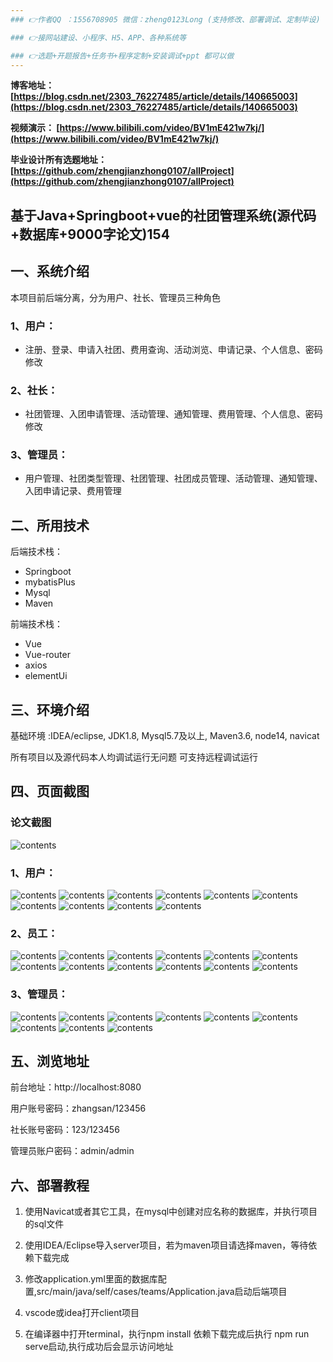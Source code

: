 ```yaml
---
### 👉作者QQ ：1556708905 微信：zheng0123Long (支持修改、部署调试、定制毕设)

### 👉接网站建设、小程序、H5、APP、各种系统等

### 👉选题+开题报告+任务书+程序定制+安装调试+ppt 都可以做
---
```


**博客地址：
[https://blog.csdn.net/2303_76227485/article/details/140665003](https://blog.csdn.net/2303_76227485/article/details/140665003)**

**视频演示：
[https://www.bilibili.com/video/BV1mE421w7kj/](https://www.bilibili.com/video/BV1mE421w7kj/)**

**毕业设计所有选题地址：
[https://github.com/zhengjianzhong0107/allProject](https://github.com/zhengjianzhong0107/allProject)**

## 基于Java+Springboot+vue的社团管理系统(源代码+数据库+9000字论文)154

## 一、系统介绍
本项目前后端分离，分为用户、社长、管理员三种角色
### 1、用户：
- 注册、登录、申请入社团、费用查询、活动浏览、申请记录、个人信息、密码修改
### 2、社长：
- 社团管理、入团申请管理、活动管理、通知管理、费用管理、个人信息、密码修改
### 3、管理员：
- 用户管理、社团类型管理、社团管理、社团成员管理、活动管理、通知管理、入团申请记录、费用管理

## 二、所用技术

后端技术栈：

- Springboot
- mybatisPlus
- Mysql
- Maven

前端技术栈：
 
- Vue
- Vue-router
- axios
- elementUi

## 三、环境介绍

基础环境 :IDEA/eclipse, JDK1.8, Mysql5.7及以上, Maven3.6, node14, navicat

所有项目以及源代码本人均调试运行无问题 可支持远程调试运行

## 四、页面截图
### 论文截图
![contents](./picture/picture0.png)
### 1、用户：
![contents](./picture/picture1.png)
![contents](./picture/picture2.png)
![contents](./picture/picture3.png)
![contents](./picture/picture4.png)
![contents](./picture/picture5.png)
![contents](./picture/picture6.png)
![contents](./picture/picture7.png)
![contents](./picture/picture8.png)
![contents](./picture/picture9.png)
![contents](./picture/picture10.png)

### 2、员工：
![contents](./picture/picture11.png)
![contents](./picture/picture12.png)
![contents](./picture/picture13.png)
![contents](./picture/picture14.png)
![contents](./picture/picture15.png)
![contents](./picture/picture16.png)
![contents](./picture/picture17.png)
![contents](./picture/picture18.png)
![contents](./picture/picture19.png)
![contents](./picture/picture20.png)
![contents](./picture/picture21.png)
![contents](./picture/picture22.png)
### 3、管理员：
![contents](./picture/picture23.png)
![contents](./picture/picture24.png)
![contents](./picture/picture25.png)
![contents](./picture/picture26.png)
![contents](./picture/picture27.png)
![contents](./picture/picture28.png)
![contents](./picture/picture29.png)
![contents](./picture/picture30.png)
![contents](./picture/picture31.png)
## 五、浏览地址

前台地址：http://localhost:8080

用户账号密码：zhangsan/123456

社长账号密码：123/123456

管理员账户密码：admin/admin

## 六、部署教程
1. 使用Navicat或者其它工具，在mysql中创建对应名称的数据库，并执行项目的sql文件

2. 使用IDEA/Eclipse导入server项目，若为maven项目请选择maven，等待依赖下载完成
 
3. 修改application.yml里面的数据库配置,src/main/java/self/cases/teams/Application.java启动后端项目
 
4. vscode或idea打开client项目

5. 在编译器中打开terminal，执行npm install 依赖下载完成后执行 npm run serve启动,执行成功后会显示访问地址

